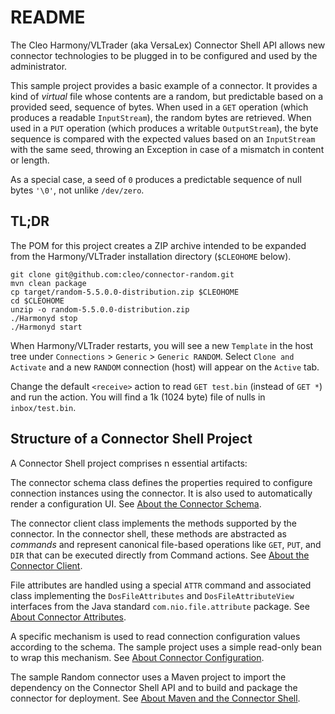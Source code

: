 # README #

The Cleo Harmony/VLTrader (aka VersaLex) Connector Shell API allows new connector
technologies to be plugged in to be configured and used by the administrator.

This sample project provides a basic example of a connector.  It provides a
kind of _virtual_ file whose contents are a random, but predictable based on
a provided seed, sequence of bytes.  When used in a `GET` operation (which
produces a readable `InputStream`), the random bytes are retrieved.  When used in a
`PUT` operation (which produces a writable `OutputStream`), the byte sequence
is compared with the expected values based on an `InputStream` with the same
seed, throwing an Exception in case of a mismatch in content or length.

As a special case, a seed of `0` produces a predictable sequence of null bytes
`'\0'`, not unlike `/dev/zero`.

## TL;DR ##

The POM for this project creates a ZIP archive intended to be expanded from
the Harmony/VLTrader installation directory (`$CLEOHOME` below).

```
git clone git@github.com:cleo/connector-random.git
mvn clean package
cp target/random-5.5.0.0-distribution.zip $CLEOHOME
cd $CLEOHOME
unzip -o random-5.5.0.0-distribution.zip
./Harmonyd stop
./Harmonyd start
```

When Harmony/VLTrader restarts, you will see a new `Template` in the host tree
under `Connections` > `Generic` > `Generic RANDOM`.  Select `Clone and Activate`
and a new `RANDOM` connection (host) will appear on the `Active` tab.

Change the default `<receive>` action to read `GET test.bin` (instead of `GET *`)
and run the action.  You will find a 1k (1024 byte) file of nulls in `inbox/test.bin`.

## Structure of a Connector Shell Project ##

A Connector Shell project comprises n essential artifacts:

The connector schema class defines the properties required to configure connection
instances using the connector.  It is also used to automatically render a configuration
UI.  See [About the Connector Schema](SCHEMA.md).

The connector client class implements the methods supported by the connector.
In the connector shell, these methods are abstracted as _commands_ and represent
canonical file-based operations like `GET`, `PUT`, and `DIR` that can be
executed directly from Command actions.  See [About the Connector Client](CLIENT.md).

File attributes are handled using a special `ATTR` command and associated
class implementing the `DosFileAttributes` and `DosFileAttributeView` interfaces
from the Java standard `com.nio.file.attribute` package.
See [About Connector Attributes](ATTRIBUTES.md).

A specific mechanism is used to read connection configuration values according
to the schema.  The sample project uses a simple read-only bean to wrap this
mechanism.  See [About Connector Configuration](CONFIG.md).

The sample Random connector uses a Maven project to import the dependency on
the Connector Shell API and to build and package the connector for deployment.
See [About Maven and the Connector Shell](MAVEN.md).
